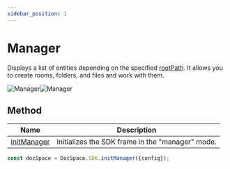 ```yaml
---
sidebar_position: 1
---
```


# Manager

Displays a list of entities depending on the specified [rootPath](../config.md#rootpath). It allows you to create rooms, folders, and files and work with them.

![Manager](/assets/images/docspace/manager-mode.png#gh-light-mode-only)![Manager](/assets/images/docspace/manager-mode.dark.png#gh-dark-mode-only)

## Method

| Name                                              | Description                                      |
| ------------------------------------------------- | ------------------------------------------------ |
| [initManager](../methods.md#initmanager) | Initializes the SDK frame in the "manager" mode. |

``` ts
const docSpace = DocSpace.SDK.initManager({config});
```
